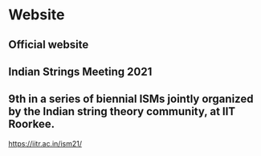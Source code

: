 # Website

## Official website 
## Indian Strings Meeting 2021 

## 9th in a series of biennial ISMs jointly organized by the Indian string theory community, at IIT Roorkee.
https://iitr.ac.in/ism21/
